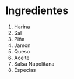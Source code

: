 <h1>Ingredientes</h1>
<ol>
  <li>Harina</li>
  <li>Sal</li>
  <li>Piña</li>
  <li>Jamon</li>
  <li>Queso</li>
  <li>Aceite</li>
  <li>Salsa Napolitana</li>
  <li>Especias</li> 
</ol> 
